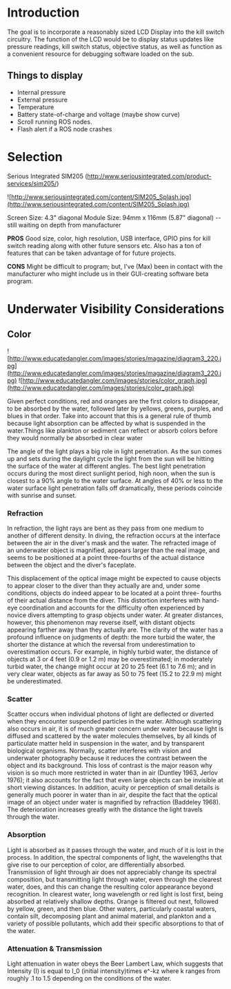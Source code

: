 # Introduction #

The goal is to incorporate a reasonably sized LCD Display into the kill switch circuitry. The function of the LCD would be to display status updates like pressure readings, kill switch status, objective status, as well as function as a convenient resource for debugging software loaded on the sub.

## Things to display ##
  * Internal pressure
  * External pressure
  * Temperature
  * Battery state-of-charge and voltage (maybe show curve)
  * Scroll running ROS nodes.
  * Flash alert if a ROS node crashes

# Selection #

Serious Integrated SIM205 (http://www.seriousintegrated.com/product-services/sim205/)

![http://www.seriousintegrated.com/content/SIM205_Splash.jpg](http://www.seriousintegrated.com/content/SIM205_Splash.jpg)

Screen Size: 4.3" diagonal
Module Size: 94mm x 116mm (5.87" diagonal) -- still waiting on depth from manufacturer

**PROS**
Good size, color, high resolution, USB interface, GPIO pins for kill switch reading along with other future sensors etc.
Also has a ton of features that can be taken advantage of for future projects.

**CONS**
Might be difficult to program; but, I've (Max) been in contact with the manufacturer who might include us in their GUI-creating software beta program.


# Underwater Visibility Considerations #
## Color ##

![http://www.educatedangler.com/images/stories/magazine/diagram3_220.jpg](http://www.educatedangler.com/images/stories/magazine/diagram3_220.jpg)
![http://www.educatedangler.com/images/stories/color_graph.jpg](http://www.educatedangler.com/images/stories/color_graph.jpg)

Given perfect conditions, red and oranges are the first colors to disappear, to be absorbed by the water, followed later by yellows, greens, purples, and blues in that order.  Take into account that this is a general rule of thumb because light absorption can be affected by what is suspended in the water.Things like plankton or sediment can reflect or absorb colors before they would normally be absorbed in clear water

The angle of the light plays a big role in light penetration.  As the sun comes up and sets during the daylight cycle the light from the sun will be hitting the surface of the water at different angles.  The best light penetration occurs during the most direct sunlight period, high noon, when the sun is closest to a 90% angle to the water surface.  At angles of 40% or less to the water surface light penetration falls off dramatically, these periods coincide with sunrise and sunset.



### Refraction ###
In refraction, the light rays are bent as they pass from one medium to another of different density. In diving, the refraction occurs at the interface between the air in the diver's mask and the water. The refracted image of an underwater object is magnified, appears larger than the real image, and seems to be positioned at a point three-fourths of the actual distance between the object and the diver's faceplate.

This displacement of the optical image might be expected to cause objects to appear closer to the diver than they actually are and, under some conditions, objects do indeed appear to be located at a point three- fourths of their actual distance from the diver. This distortion interferes with hand-eye coordination and accounts for the difficulty often experienced by novice divers attempting to grasp objects under water. At greater distances, however, this phenomenon may reverse itself, with distant objects appearing farther away than they actually are. The clarity of the water has a profound influence on judgments of depth: the more turbid the water, the shorter the distance at which the reversal from underestimation to overestimation occurs. For example, in highly turbid water, the distance of objects at 3 or 4 feet (0.9 or 1.2 m) may be overestimated; in moderately turbid water, the change might occur at 20 to 25 feet (6.1 to 7.6 m); and in very clear water, objects as far away as 50 to 75 feet (15.2 to 22.9 m) might be underestimated.

### Scatter ###
Scatter occurs when individual photons of light are deflected or diverted when they encounter suspended particles in the water. Although scattering also occurs in air, it is of much greater concern under water because light is diffused and scattered by the water molecules themselves, by all kinds of particulate matter held in suspension in the water, and by transparent biological organisms. Normally, scatter interferes with vision and underwater photography because it reduces the contrast between the object and its background. This loss of contrast is the major reason why vision is so much more restricted in water than in air (Duntley 1963, Jerlov 1976); it also accounts for the fact that even large objects can be invisible at short viewing distances. In addition, acuity or perception of small details is generally much poorer in water than in air, despite the fact that the optical image of an object under water is magnified by refraction (Baddeley 1968). The deterioration increases greatly with the distance the light travels through the water.

### Absorption ###
Light is absorbed as it passes through the water, and much of it is lost in the process. In addition, the spectral components of light, the wavelengths that give rise to our perception of color, are differentially absorbed. Transmission of light through air does not appreciably change its spectral composition, but transmitting light through water, even through the clearest water, does, and this can change the resulting color appearance beyond recognition. In clearest water, long wavelength or red light is lost first, being absorbed at relatively shallow depths. Orange is filtered out next, followed by yellow, green, and then blue. Other waters, particularly coastal waters, contain silt, decomposing plant and animal material, and plankton and a variety of possible pollutants, which add their specific absorptions to that of the water.
### Attenuation & Transmission ###
Light attenuation in water obeys the Beer Lambert Law, which suggests that Intensity (I) is equal to I\_0 (initial intensity)times e^-kz where k ranges from roughly .1 to 1.5 depending on the conditions of the water.